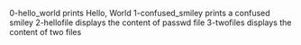 0-hello_world prints Hello, World
1-confused_smiley prints a confused smiley
2-hellofile displays the content of passwd file
3-twofiles displays the content of two files
